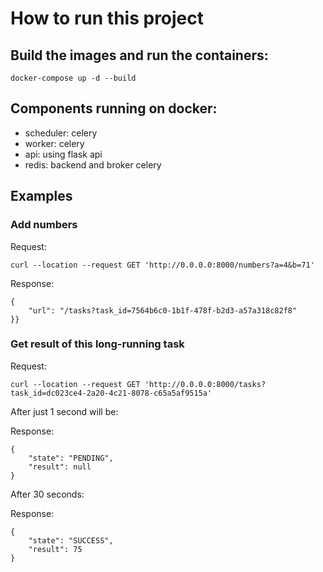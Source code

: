 # How to run this project

## Build the images and run the containers:

```
docker-compose up -d --build
```

## Components running on docker:
- scheduler: celery
- worker: celery
- api: using flask api
- redis: backend and broker celery 


## Examples

### Add numbers

Request:
```
curl --location --request GET 'http://0.0.0.0:8000/numbers?a=4&b=71'
```

Response:
```
{
    "url": "/tasks?task_id=7564b6c0-1b1f-478f-b2d3-a57a318c82f8"
}}
```

### Get result of this long-running task

Request:
```
curl --location --request GET 'http://0.0.0.0:8000/tasks?task_id=dc023ce4-2a20-4c21-8078-c65a5af9515a'
```

After just 1 second will be:

Response:
```
{
    "state": "PENDING",
    "result": null
}
```

After 30 seconds:

Response:
```
{
    "state": "SUCCESS",
    "result": 75
}
```
